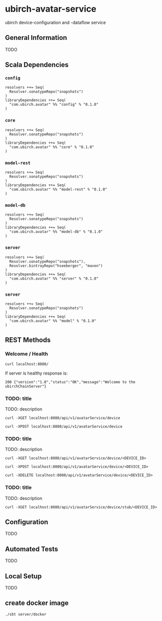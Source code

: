 # ubirch-avatar-service

ubirch device-configuration and -dataflow service

## General Information

TODO

## Scala Dependencies

### `config`

    resolvers ++= Seq(
      Resolver.sonatypeRepo("snapshots")
    )
    libraryDependencies ++= Seq(
      "com.ubirch.avatar" %% "config" % "0.1.0"
    )

### `core`

    resolvers ++= Seq(
      Resolver.sonatypeRepo("snapshots")
    )
    libraryDependencies ++= Seq(
      "com.ubirch.avatar" %% "core" % "0.1.0"
    )

### `model-rest`

    resolvers ++= Seq(
      Resolver.sonatypeRepo("snapshots")
    )
    libraryDependencies ++= Seq(
      "com.ubirch.avatar" %% "model-rest" % "0.1.0"
    )

### `model-db`

    resolvers ++= Seq(
      Resolver.sonatypeRepo("snapshots")
    )
    libraryDependencies ++= Seq(
      "com.ubirch.avatar" %% "model-db" % "0.1.0"
    )
        
### `server`

    resolvers ++= Seq(
      Resolver.sonatypeRepo("snapshots"),
      Resolver.bintrayRepo("hseeberger", "maven")
    )
    libraryDependencies ++= Seq(
      "com.ubirch.avatar" %% "server" % "0.1.0"
    )
        
### `server`

    resolvers ++= Seq(
      Resolver.sonatypeRepo("snapshots")
    )
    libraryDependencies ++= Seq(
      "com.ubirch.avatar" %% "model" % "0.1.0"
    )

## REST Methods

### Welcome / Health

    curl localhost:8080/

If server is healthy response is:

    200 {"version":"1.0","status":"OK","message":"Welcome to the ubirchChainServer"}

### TODO: title

TODO: description

    curl -XGET localhost:8080/api/v1/avatarService/device

    curl -XPOST localhost:8080/api/v1/avatarService/device

### TODO: title

TODO: description

    curl -XGET localhost:8080/api/v1/avatarService/device/<DEVICE_ID>

    curl -XPOST localhost:8080/api/v1/avatarService/device/<DEVICE_ID>

    curl -XDELETE localhost:8080/api/v1/avatarService/device/<DEVICE_ID>

### TODO: title

TODO: description

    curl -XGET localhost:8080/api/v1/avatarService/device/stub/<DEVICE_ID>

## Configuration

TODO

## Automated Tests

TODO

## Local Setup

TODO

## create docker image

    ./sbt server/docker
